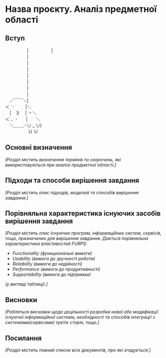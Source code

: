 # Назва проєкту. Аналіз предметної області

## Вступ

　　　　　|
　　　　　|     
　　　　　|     
　　　　　|     
　　　　　|     
　　　　　|     
　　　　　|     
　　　　　|     
　　　　　|     
　／￣￣＼|<br />
＜ ´･ 　　 |＼<br />
　|　３　 | 丶＼ <br />
＜ 、･　　|　　＼<br />
　＼＿＿／∪ _ ∪) <br />
　　　　　 Ｕ Ｕ



## Основні визначення

*[Розділ містить визначення термінів та скорочень, які використовуються при аналізі предметної області.]*

## Підходи та способи вирішення завдання

*[Розділ містить опис підходів, моделей та способів вирішення завдання.]*

## Порівняльна характеристика існуючих засобів вирішення завдання

*[Розділ містить опис існуючих програм, інформаційних систем, сервісів, тощо, призначених для вирішення 
завдання. Дається порівняльна характеристика властивостей FURPS:*
- *Functionality (функциональні вимоги)*
- *Usability (вимоги до зручності роботи)*
- *Reliability (вимоги до надійності)*
- *Performance (вимоги до продуктивності)*
- *Supportability (вимоги до підтримки)*

 *(у вигляді таблиці).]*

## Висновки

*[Робляться висновки щодо доцільності розробки нової або модифікації існуючої інформаційної системи, необхідності та способів інтеграції з системами(сервісами) третіх сторін, тощо.]*

## Посилання

*[Розділ містить повний список всіх документів, про які згадується.]*
